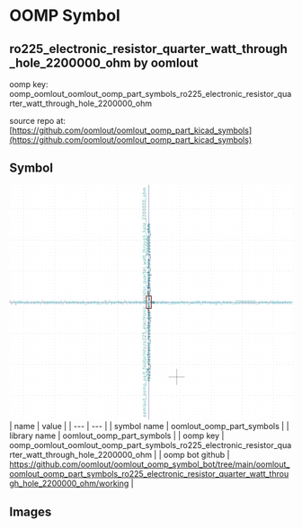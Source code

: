 # OOMP Symbol  
## ro225_electronic_resistor_quarter_watt_through_hole_2200000_ohm  by oomlout  
  
oomp key: oomp_oomlout_oomlout_oomp_part_symbols_ro225_electronic_resistor_quarter_watt_through_hole_2200000_ohm  
  
source repo at: [https://github.com/oomlout/oomlout_oomp_part_kicad_symbols](https://github.com/oomlout/oomlout_oomp_part_kicad_symbols)  
## Symbol  
  
[![working.png](working_600.png)](working.png)  
| name | value | 
| --- | --- | 
| symbol name | oomlout_oomp_part_symbols | 
| library name | oomlout_oomp_part_symbols | 
| oomp key | oomp_oomlout_oomlout_oomp_part_symbols_ro225_electronic_resistor_quarter_watt_through_hole_2200000_ohm | 
| oomp bot github | https://github.com/oomlout/oomlout_oomp_symbol_bot/tree/main/oomlout_oomlout_oomp_part_symbols_ro225_electronic_resistor_quarter_watt_through_hole_2200000_ohm/working | 
## Images  
